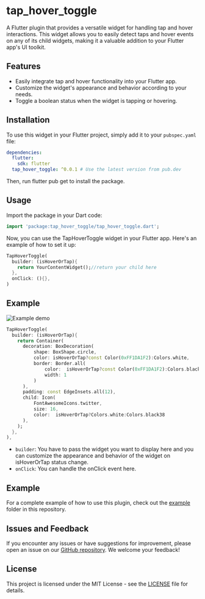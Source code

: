 # tap_hover_toggle

A Flutter plugin that provides a versatile widget for handling tap and hover interactions. This widget allows you to easily detect taps and hover events on any of its child widgets, making it a valuable addition to your Flutter app's UI toolkit.

## Features

- Easily integrate tap and hover functionality into your Flutter app.
- Customize the widget's appearance and behavior according to your needs.
- Toggle a boolean status when the widget is tapping or hovering.

## Installation

To use this widget in your Flutter project, simply add it to your `pubspec.yaml` file:

```yaml
dependencies:
  flutter:
    sdk: flutter
  tap_hover_toggle: ^0.0.1 # Use the latest version from pub.dev
```

Then, run flutter pub get to install the package.

## Usage

Import the package in your Dart code:

```dart
import 'package:tap_hover_toggle/tap_hover_toggle.dart';
```

Now, you can use the TapHoverToggle widget in your Flutter app. Here's an example of how to set it up:

```dart
TapHoverToggle(
  builder: (isHoverOrTap){
    return YourContentWidget();//return your child here
  },
  onClick: (){},
)
```

## Example

![Example demo](https://github.com/nishalsehan/tap_hover_toggle/assets/44578204/94d1fd82-3eb4-428e-811a-2d2d89114812)

```dart
TapHoverToggle(
  builder: (isHoverOrTap){
    return Container(
      decoration: BoxDecoration(
          shape: BoxShape.circle,
          color: isHoverOrTap?const Color(0xFF1DA1F2):Colors.white,
          border: Border.all(
              color:  isHoverOrTap?const Color(0xFF1DA1F2):Colors.black12,
              width: 1
          )
      ),
      padding: const EdgeInsets.all(12),
      child: Icon(
          FontAwesomeIcons.twitter,
          size: 16,
          color:  isHoverOrTap?Colors.white:Colors.black38
      ),
    );
  },
),
```

- `builder`: You have to pass the widget you want to display here and you can customize the appearance and behavior of the widget on isHoverOrTap status change.
- `onClick`: You can handle the onClick event here.

## Example

For a complete example of how to use this plugin, check out the [example](https://github.com/nishalsehan/tap_hover_toggle/tree/main/example) folder in this repository.
</br>

## Issues and Feedback

If you encounter any issues or have suggestions for improvement, please open an issue on our [GitHub repository](https://github.com/nishalsehan/tap_hover_toggle/issues). We welcome your feedback!
</br>

## License

This project is licensed under the MIT License - see the [LICENSE](https://github.com/nishalsehan/tap_hover_toggle/blob/main/LICENSE) file for details.
